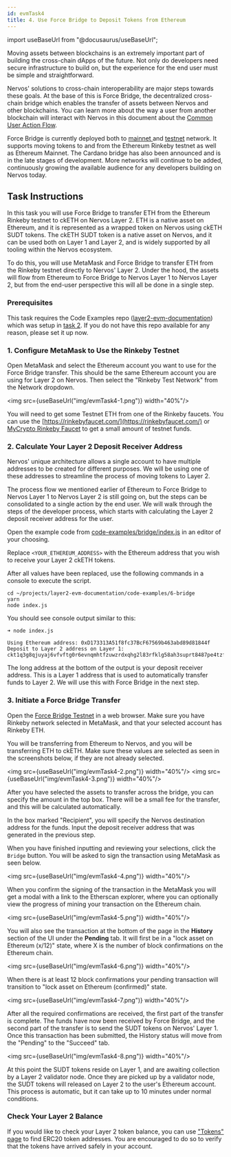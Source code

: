 ```yaml
---
id: evmTask4
title: 4. Use Force Bridge to Deposit Tokens from Ethereum
---
```

import useBaseUrl from "@docusaurus/useBaseUrl";


Moving assets between blockchains is an extremely important part of building the cross-chain dApps of the future. Not only do developers need secure infrastructure to build on, but the experience for the end user must be simple and straightforward.

Nervos' solutions to cross-chain interoperability are major steps towards these goals. At the base of this is Force Bridge, the decentralized cross-chain bridge which enables the transfer of assets between Nervos and other blockchains. You can learn more about the way a user from another blockchain will interact with Nervos in this document about the [Common User Action Flow](structure.md#common-user-action-flow).

Force Bridge is currently deployed both to [mainnet ](https://forcebridge.com)and [testnet](https://testnet.forcebridge.com) network. It supports moving tokens to and from the Ethereum Rinkeby testnet as well as Ethereum Mainnet. The Cardano bridge has also been announced and is in the late stages of development. More networks will continue to be added, continuously growing the available audience for any developers building on Nervos today.

## Task Instructions

In this task you will use Force Bridge to transfer ETH from the Ethereum Rinkeby testnet to ckETH on Nervos Layer 2. ETH is a native asset on Ethereum, and it is represented as a wrapped token on Nervos using ckETH SUDT tokens. The ckETH SUDT token is a native asset on Nervos, and it can be used both on Layer 1 and Layer 2, and is widely supported by all tooling within the Nervos ecosystem.

To do this, you will use MetaMask and Force Bridge to transfer ETH from the Rinkeby testnet directly to Nervos' Layer 2. Under the hood, the assets will flow from Ethereum to Force Bridge to Nervos Layer 1 to Nervos Layer 2, but from the end-user perspective this will all be done in a single step.

### Prerequisites

This task requires the Code Examples repo ([layer2-evm-documentation](https://github.com/nervosnetwork/layer2-evm-documentation)) which was setup in [task 2](evmTask2.md#2.-clone-and-setup-the-code-examples-repository). If you do not have this repo available for any reason, please set it up now.

### 1. Configure MetaMask to Use the Rinkeby Testnet

Open MetaMask and select the Ethereum account you want to use for the Force Bridge transfer. This should be the same Ethereum account you are using for Layer 2 on Nervos. Then select the "Rinkeby Test Network" from the Network dropdown.

<img src={useBaseUrl("img/evmTask4-1.png")}  width="40%"/>

You will need to get some Testnet ETH from one of the Rinkeby faucets. You can use the [https://rinkebyfaucet.com/](https://rinkebyfaucet.com/) or [MyCrypto Rinkeby Faucet](https://app.mycrypto.com/faucet) to get a small amount of testnet funds.

### 2. Calculate Your Layer 2 Deposit Receiver Address

Nervos' unique architecture allows a single account to have multiple addresses to be created for different purposes. We will be using one of these addresses to streamline the process of moving tokens to Layer 2.

The process flow we mentioned earlier of Ethereum to Force Bridge to Nervos Layer 1 to Nervos Layer 2 is still going on, but the steps can be consolidated to a single action by the end user. We will walk through the steps of the developer process, which starts with calculating the Layer 2 deposit receiver address for the user.

Open the example code from [code-examples/bridge/index.js](../code-examples/bridge/index.js) in an editor of your choosing.

Replace `<YOUR_ETHEREUM_ADDRESS>` with the Ethereum address that you wish to receive your Layer 2 ckETH tokens.

After all values have been replaced, use the following commands in a console to execute the script.

```
cd ~/projects/layer2-evm-documentation/code-examples/6-bridge
yarn
node index.js
```

You should see console output similar to this:

```
➜ node index.js 

Using Ethereum address: 0xD173313A51f8fc37BcF67569b463abd89d81844f
Deposit to Layer 2 address on Layer 1: 
ckt1q3g8qjuyaj6vfvftg0r6evnqmhtfzuwzrdxqhg2l83rfklg58ah3suprt8487pe4tzfpadgd3sw806f0wcxglpjkhhjfjhexhztrutwc4yqqqqq5qqqqqdqqqqqf6qqqqzjsqqqqhy0z4ehvactg6n9kyh7pjuyd3lkwcmfjt3ymfpwe00tghn5s483xjqqqqqgqqqqqxqqqqqp3qqqqqp6jr5923enw73q7hscjqnvxhv3leqlfahzccxwmkxcwhejrxmkqqy6qqqqqwq34n6nlqu643ys7k5xcc8rhayhhvry0settmeyetunt39379hvdzue38fgl3lphhnm826d5vw4a38vps38czwsfqqqqqqxqqgqqqqqzy48xe
```

The long address at the bottom of the output is your deposit receiver address. This is a Layer 1 address that is used to automatically transfer funds to Layer 2. We will use this with Force Bridge in the next step.

### 3. Initiate a Force Bridge Transfer

Open the [Force Bridge Testnet](https://testnet.forcebridge.com/bridge/Ethereum/Nervos?xchain-asset=0x0000000000000000000000000000000000000000) in a web browser. Make sure you have Rinkeby network selected in MetaMask, and that your selected account has Rinkeby ETH.

You will be transferring from Ethereum to Nervos, and you will be transferring ETH to ckETH. Make sure these values are selected as seen in the screenshots below, if they are not already selected.

<img src={useBaseUrl("img/evmTask4-2.png")}  width="40%"/>
<img src={useBaseUrl("img/evmTask4-3.png")}  width="40%"/>

After you have selected the assets to transfer across the bridge, you can specify the amount in the top box. There will be a small fee for the transfer, and this will be calculated automatically.

In the box marked "Recipient", you will specify the Nervos destination address for the funds. Input the deposit receiver address that was generated in the previous step.

When you have finished inputting and reviewing your selections, click the `Bridge` button. You will be asked to sign the transaction using MetaMask as seen below.

<img src={useBaseUrl("img/evmTask4-4.png")}  width="40%"/>

When you confirm the signing of the transaction in the MetaMask you will get a modal with a link to the Etherscan explorer, where you can optionally view the progress of mining your transaction on the Ethereum chain.

<img src={useBaseUrl("img/evmTask4-5.png")}  width="40%"/>

You will also see the transaction at the bottom of the page in the **History** section of the UI under the **Pending** tab. It will first be in a "lock asset on Ethereum (x/12)" state, where X is the number of block confirmations on the Ethereum chain.

<img src={useBaseUrl("img/evmTask4-6.png")}  width="40%"/>

When there is at least 12 block confirmations your pending transaction will transition to "lock asset on Ethereum (confirmed)" state.

<img src={useBaseUrl("img/evmTask4-7.png")}  width="40%"/>

After all the required confirmations are received, the first part of the transfer is complete. The funds have now been received by Force Bridge, and the second part of the transfer is to send the SUDT tokens on Nervos' Layer 1. Once this transaction has been submitted, the History status will move from the "Pending" to the "Succeed" tab.

<img src={useBaseUrl("img/evmTask4-8.png")}  width="40%"/>

At this point the SUDT tokens reside on Layer 1, and are awaiting collection by a Layer 2 validator node. Once they are picked up by a validator node, the SUDT tokens will released on Layer 2 to the user's Ethereum account. This process is automatic, but it can take up to 10 minutes under normal conditions.

### Check Your Layer 2 Balance

If you would like to check your Layer 2 token balance, you can use ["Tokens" page](tokens.md) to find ERC20 token addresses. You are encouraged to do so to verify that the tokens have arrived safely in your account.





